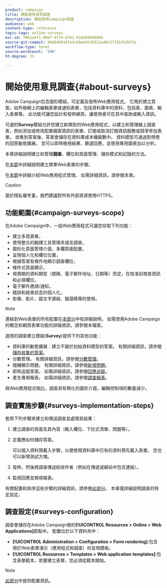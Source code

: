 ```yaml
---
product: campaign
title: 開始使用意見調查
description: 開始使用Campaign調查
audience: web
content-type: reference
topic-tags: online-surveys
exl-id: 7061a4f1-006f-4f19-8761-918d8930d885
source-git-commit: 98d646919fedc66ee9145522ad0c5f15b25dbf2e
workflow-type: tm+mt
source-wordcount: '590'
ht-degree: 1%

---
```


# 開始使用意見調查{#about-surveys}

Adobe Campaign包含圖形模組，可定義及發佈Web應用程式。 它用於建立頁面，如外聯網上的編輯表單或通知表單，包括資料庫中的資料，包括表、圖表、輸入表單等。 此功能可讓您設計和發佈網頁，讓使用者可在其中查詢或輸入資訊。

可選的&#x200B;**Survey**&#x200B;模組允許您建立新類型的Web應用程式，以建立和管理線上調查表，例如添加或修改配置檔案資訊的表單、訂閱或取消訂閱資訊服務或競爭參加表單。 收集到答案後，答案會儲存在資料庫或本機變數中。 資料模型可通過對問卷的回答動態擴展。 您可以即時檢視結果、篩選回應，並使用專用圖表加以分析。

本章詳細說明建立和管理&#x200B;**調查**、欄位和頁面管理、儲存模式和記錄的方法。

在[本節](../../web/using/about-web-forms.md)中詳細說明建立標準Web表單的步驟。

在[本節](../../web/using/about-web-applications.md)中詳細介紹Web應用程式管理。 如需詳細資訊，請參閱本章。

>[!CAUTION]
>
>基於隱私權考量，我們建議對所有外部資源使用HTTPS。

## 功能範圍{#campaign-surveys-scope}

在Adobe Campaign中，一般Web應用程式可讓您存取下列功能：

* 建立多頁表單，
* 使用整合的翻譯工具管理多語言調查，
* 圖形化頁面管理介面，多欄頁面配置，
* 呈現個人化和欄位位置，
* 根據答案有條件地顯示調查欄位，
* 條件式頁面顯示，
* 視預期的資料類型（號碼、電子郵件地址、日期等）而定，在核准前檢查資訊 和必填欄位，
* 電子郵件邀請/通知，
* 錯誤和結束訊息的個人化，
* 影像、影片、超文字連結、驗證碼等的使用。

>[!NOTE]
>
>連結到Web表單的所有配置在[本部分](../../web/using/about-web-forms.md)中有詳細說明。 如需使用Adobe Campaign的概念和網頁表單功能的詳細資訊，請參閱本檔案。

選用的調查建立模組(**Survey**)提供下列其他功能：

* 資料庫的動態擴展：建立不屬於初始資料模型的答案。 有關詳細資訊，請參閱[儲存收集的答案](../../web/using/managing-answers.md#storing-collected-answers)。
* 分數管理。 有關詳細資訊，請參閱[分數管理](../../web/using/managing-answers.md#score-management)。
* 隨機顯示問題。 有關詳細資訊，請參閱[新增問題](../../web/using/building-a-survey.md#adding-questions)。
* 即時追蹤答案。 如需詳細資訊，請參閱[回應追蹤](../../web/using/publish--track-and-use-collected-data.md#response-tracking)。
* 產生專用報表。 如需詳細資訊，請參閱[調查報表](../../web/using/publish--track-and-use-collected-data.md#reports-on-surveys)。

與Web應用程式相比，調查具有簡化的圖形介面，編輯控制項的數量減少。

## 調查實施步驟{#surveys-implementation-steps}

套用下列步驟來建立和傳送調查並處理其結果：

1. 建立調查的頁面及其內容（輸入欄位、下拉式清單、問題等）。
1. 定義應如何儲存答案。

   可以插入資料預載入步驟，以便使用資料庫中已有的資料預先載入表單。 您也可以新增測試方塊。

1. 發佈，然後將調查傳送給收件者（例如在傳遞或網站中包含連結）。
1. 監視回應並檢視報表。

有關配置和排序這些步驟的詳細資訊，請參閱[此部分](../../web/using/about-web-forms.md)。 本章僅詳細說明調查的特定設定。

## 調查設定{#surveys-configuration}

調查會儲存在Adobe Campaign樹的&#x200B;**[!UICONTROL Resources > Online > Web Applications]**&#x200B;節點中。 配置位於以下資料夾中：

* **[!UICONTROL Administration > Configuration > Form rendering]**:包含用於Web表單演示（應用程式和調查）的呈現模板。
* **[!UICONTROL Resources > Templates > Web application templates]**:包含表單範本。若要建立表單，您必須從範本開始。

>[!NOTE]
>
>[此部分](../../web/using/about-web-forms.md)中提供配置資訊。
